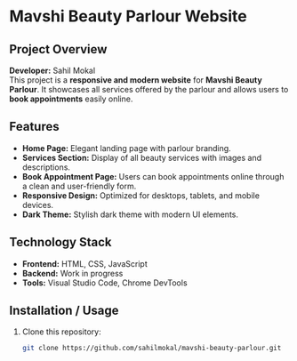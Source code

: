 # Mavshi Beauty Parlour Website

## Project Overview
**Developer:** Sahil Mokal  
This project is a **responsive and modern website** for **Mavshi Beauty Parlour**. It showcases all services offered by the parlour and allows users to **book appointments** easily online.  

## Features
- **Home Page:** Elegant landing page with parlour branding.  
- **Services Section:** Display of all beauty services with images and descriptions.  
- **Book Appointment Page:** Users can book appointments online through a clean and user-friendly form.  
- **Responsive Design:** Optimized for desktops, tablets, and mobile devices.  
- **Dark Theme:** Stylish dark theme with modern UI elements.  

## Technology Stack
- **Frontend:** HTML, CSS, JavaScript  
- **Backend:** Work in progress
- **Tools:** Visual Studio Code, Chrome DevTools  

## Installation / Usage
1. Clone this repository:  
   ```bash
   git clone https://github.com/sahilmokal/mavshi-beauty-parlour.git
